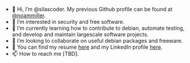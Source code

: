 - 👋 Hi, I’m @silascoder. My previous Github profile can be found at [@noammiller](https://github.com/noammiller).
- 👀 I’m interested in security and free software.
- 🌱 I’m currently learning how to contribute to debian, automate testing, and develop and maintain largescale software projects.
- 💞️ I’m looking to collaborate on useful debian packages and freeware.
- 💼 You can find my resume [here](https://github.com/silascoder/silascoder/blob/main/resume/resume.pdf) and my LinkedIn profile [here](https://www.linkedin.com/in/noam-miller-8853a4154/).
- 📫 How to reach me [TBD].

<!---
silascoder/silascoder is a ✨ special ✨ repository because its `README.md` (this file) appears on your GitHub profile.
You can click the Preview link to take a look at your changes.
--->
